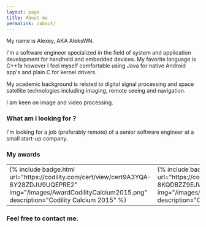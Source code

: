 ```yaml
---
layout: page
title: About me
permalink: /about/
---
```

My name is Alexey, AKA AleksWN. 

I'm a software engineer specialized in the field of system and application development for handheld and embedded
devices. My favorite language is C++1x however I feel myself comfortable using Java for native Android app's and plain C
for kernel drivers.

My academic background is related to digital signal processing and space satellite technologies including imaging,
remote seeing and navigation. 

I am keen on image and video processing. 

### What am I looking for ?

I'm looking for a job (preferably remote) of a senior software engineer at a small start-up company.

### My awards
<table>
    <tr>
        <td>
        {% include badge.html url="https://codility.com/cert/view/cert9A3YQA-6Y28ZDJU9UQEPRE2"
        img="/images/AwardCodilityCalcium2015.png" description="Codility Calcium 2015" %} 
        </td> 
        <td>
        {% include badge.html url="https://codility.com/cert/view/certA4UT65-8KQDBZZ9EJWH78ZM/"
img="/images/AwardCodilityScandium2016.png" description="Codility Scandium 2016" %}
        </td>
    </tr>
</table>


### Feel free to contact me.
